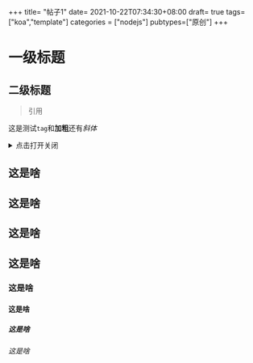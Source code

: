 +++
title= "帖子1"
date= 2021-10-22T07:34:30+08:00
draft= true
tags= ["koa","template"]
categories = ["nodejs"]
pubtypes=["原创"]
+++

# 一级标题

## 二级标题

> 引用

这是测试`tag`和**加粗**还有*斜体*

<details>
  <summary>点击打开关闭</summary>

- 列表 1
- 列表 2

</details>

## 这是啥

## 这是啥

## 这是啥

## 这是啥

### 这是啥

#### 这是啥

##### 这是啥

###### 这是啥
